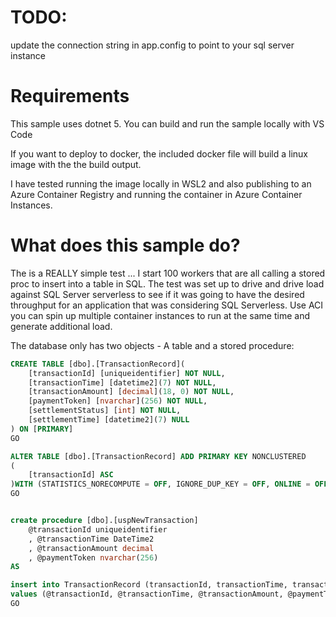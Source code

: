 
# TODO: 
update the connection string in app.config to point to your sql server instance

# Requirements
This sample uses dotnet 5. You can build and run the sample locally  with VS Code

If you want to deploy to docker, the included docker file will build a linux image with the the build output. 

I have tested running the image locally in WSL2 and also publishing to an Azure Container Registry and running the container in Azure Container Instances. 

# What does this sample do? 
The is a REALLY simple test ... I start 100 workers that are all calling a stored proc to insert into a table in SQL. The test was set up to drive and drive load against SQL Server serverless to see if it was going to have the desired throughput for an application that was considering SQL Serverless. Use ACI you can spin up multiple container instances to run at the same time and generate additional load. 

The database only has two objects - A table and a stored procedure:

```sql
CREATE TABLE [dbo].[TransactionRecord](
	[transactionId] [uniqueidentifier] NOT NULL,
	[transactionTime] [datetime2](7) NOT NULL,
	[transactionAmount] [decimal](18, 0) NOT NULL,
	[paymentToken] [nvarchar](256) NOT NULL,
	[settlementStatus] [int] NOT NULL,
	[settlementTime] [datetime2](7) NULL
) ON [PRIMARY]
GO

ALTER TABLE [dbo].[TransactionRecord] ADD PRIMARY KEY NONCLUSTERED 
(
	[transactionId] ASC
)WITH (STATISTICS_NORECOMPUTE = OFF, IGNORE_DUP_KEY = OFF, ONLINE = OFF, OPTIMIZE_FOR_SEQUENTIAL_KEY = OFF) ON [PRIMARY]
GO


create procedure [dbo].[uspNewTransaction] 
    @transactionId uniqueidentifier 
    , @transactionTime DateTime2 
    , @transactionAmount decimal 
    , @paymentToken nvarchar(256) 
AS

insert into TransactionRecord (transactionId, transactionTime, transactionAmount, paymentToken, settlementStatus, settlementTime)
values (@transactionId, @transactionTime, @transactionAmount, @paymentToken, 0, null)
GO
```
